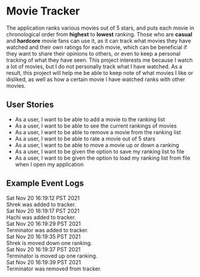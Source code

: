 # Movie Tracker
The application ranks various movies out of 5 stars, and puts each movie in chronological order from **highest** to 
**lowest** ranking. Those who are **casual** and **hardcore** movie fans can use it, as it can track what movies they 
have watched and their own ratings for each movie, which can be beneficial if they want to share their opinions to 
others, or even to keep a personal tracking of what they have seen. This project interests me because I watch a lot of 
movies, but I do not personally track what I have watched. As a result, this project will help me be able to keep note 
of what movies I like or disliked, as well as how a certain movie I have watched ranks with other movies.

## User Stories
- As a user, I want to be able to add a movie to the ranking list
- As a user, I want to be able to see the current rankings of movies
- As a user, I want to be able to remove a movie from the ranking list
- As a user, I want to be able to rate a movie out of 5 stars
- As a user, I want to be able to move a movie up or down a ranking
- As a user, I want to be given the option to save my ranking list to file
- As a user, I want to be given the option to load my ranking list from file when I open my application

## Example Event Logs
Sat Nov 20 16:19:12 PST 2021 \
Shrek was added to tracker. \
Sat Nov 20 16:19:17 PST 2021 \
Hachi was added to tracker. \
Sat Nov 20 16:19:29 PST 2021 \
Terminator was added to tracker. \
Sat Nov 20 16:19:35 PST 2021 \
Shrek is moved down one ranking. \
Sat Nov 20 16:19:37 PST 2021 \
Terminator is moved up one ranking. \
Sat Nov 20 16:19:39 PST 2021 \
Terminator was removed from tracker.
